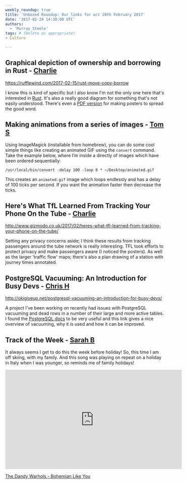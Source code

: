 ```yaml
---
weekly_roundup: true
title: 'Unboxed Roundup: Our links for w/c 20th February 2017'
date: '2017-02-24 14:30:00 UTC'
authors:
  - 'Murray Steele'
tags: # (Delete as appropriate)
- Culture

---
```


## Graphical depiction of ownership and borrowing in Rust - [Charlie](/people#charlie-egan)

https://rufflewind.com/2017-02-15/rust-move-copy-borrow

I know this is kind of specific but I also know I'm not the only one here
that's interested in [Rust](https://www.rust-lang.org). It's also a really
good diagram for something that's not easily understood. There's even a [PDF
version](https://rufflewind.com/img/rust-move-copy-borrow.pdf) for making
posters to spread the good word.

## Making animations from a series of images - [Tom S](/people#tom-sabin)

Using ImageMagick (installable from homebrew), you can do some cool simple
things like creating an animated GIF using the `convert` command. Take the
example below, where I’m inside a directly of images which have been ordered
sequentially:

```
/usr/local/bin/convert -delay 100 -loop 0 * ~/Desktop/animated.gif
```

This creates an `animated.gif` image which loops endlessly and has a delay of
100 ticks per second. If you want the animation faster then decrease the ticks.

## Here's What TfL Learned From Tracking Your Phone On the Tube - [Charlie](/people#charlie-egan)

http://www.gizmodo.co.uk/2017/02/heres-what-tfl-learned-from-tracking-your-phone-on-the-tube/

Setting any privacy concerns aside; I think these results from tracking
passengers around the tube network is really interesting. TFL took efforts
to protect privacy and make passengers aware (I noticed the posters). As well
as the larger 'traffic flow' maps; there's also a plan drawing of a station
with journey times annotated.

## PostgreSQL Vacuuming: An Introduction for Busy Devs - [Chris H](/people#chris-holmes)

http://okigiveup.net/postgresql-vacuuming-an-introduction-for-busy-devs/

A project I've been working on recently had issues with PostgreSQL vacuuming
and dead rows in a number of their large and more active tables. I found the
[PostgreSQL docs](https://www.postgresql.org/docs/current/static/routine-vacuuming.html)
to be very useful and this link gives a nice overview of vacuuming, why it is
used and how it can be improved.

## Track of the Week - [Sarah B](/people#sarah-beck)

It always seems I get to do this the week before holiday!
So, this time I am off skiing, with my family. And this song was playing on repeat on a holiday in Italy when
I was younger, so reminds me of family holidays!

<iframe width="560" height="315" src="https://www.youtube.com/embed/CU3mc0yvRNk?ecver=1" frameborder="0" allowfullscreen></iframe>

[The Dandy Warhols - Bohemian Like You](https://www.youtube.com/watch?v=CU3mc0yvRNk)
